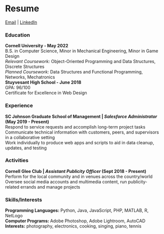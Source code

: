 # Resume
[Email](mailto:bfs45@cornell.edu) | [LinkedIn](https://www.linkedin.com/in/benjaminfshen/)

### Education
**Cornell University - May 2022**  
B.S. in Computer Science, Minor in Mechanical Engineering, Minor in Game Design  
*Relevant Coursework:* Object-Oriented Programming and Data Structures, Discrete Structures  
*Planned Coursework:* Data Structures and Functional Programming, Networks, Mechatronics  
**Stuyvesant High School - June 2018**  
GPA: 96/100  
Certificate for Excellence in Web Design  

### Experience
**SC Johnson Graduate School of Management | *Salesforce Administrator* (May 2019 - Present)**  
Respond to service requests and accomplish long-term project tasks  
Communicate technical information with customers, peers, and supervisors in a collaborative setting  
Work individually to produce web apps and scripts to aid in data cleanup, updates, and testing  

### Activities
**Cornell Glee Club | *Assistant Publicity Officer* (Sept 2018 - Present)**  
Perform for the local community and in venues across the country/world  
Oversee social media accounts and multimedia content, run publicity-related errands and manage projects  

### Skills/Interests
**Programming Languages:** Python, Java, JavaScript, PHP, MATLAB, R, NetLogo  
**Computer Programs:** Adobe Photoshop, Adobe Lightroom, AutoCAD  
**Interests:** photography, electronics, cooking, singing, piano, tennis  